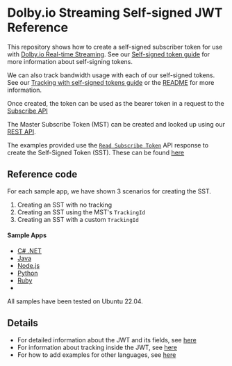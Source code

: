 # Dolby.io Streaming Self-signed JWT Reference

This repository shows how to create a self-signed subscriber token for use with [Dolby.io Real-time Streaming](https://dolby.io/products/real-time-streaming/).
See our [Self-signed token guide](https://docs.dolby.io/streaming-apis/docs/self-signed-tokens) for more information about self-signing tokens.

We can also track bandwidth usage with each of our self-signed tokens. See our [Tracking with self-signed tokens guide](https://docs.dolby.io/streaming-apis/docs/self-signed-tokens) or the [README](./tracking.md) for more information.

Once created, the token can be used as the bearer token in a request to the [Subscribe API](https://docs.dolby.io/streaming-apis/reference/director_subscribe)

The Master Subscribe Token (MST) can be created and looked up using our [REST API](https://apidocs.millicast.com/redoc/#tag/SubscribeToken).

The examples provided use the [`Read Subscribe Token`](https://apidocs.millicast.com/redoc/#operation/SubscribeToken_ReadToken) API response to create the Self-Signed Token (SST). These can be found [here](https://apidocs.millicast.com/redoc/#tag/SubscribeToken)
## Reference code

For each sample app, we have shown 3 scenarios for creating the SST.
1. Creating an SST with no tracking
2. Creating an SST using the MST's `TrackingId`
3. Creating an SST with a custom `TrackingId`

#### Sample Apps

* [C# .NET](./src/dotnet/README.md)
* [Java](./src/java/README.md)
* [Node.js](./src/nodejs/README.md)
* [Python](./src/python/README.md)
* [Ruby](./src/ruby/README.md)
* 
All samples have been tested on Ubuntu 22.04.

## Details

* For detailed information about the JWT and its fields, see [here](./jwt.md)
* For information about tracking inside the JWT, see [here](tracking.md)
* For how to add examples for other languages, see [here](./new_language.md)
